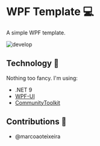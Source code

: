 # WPF Template :computer:

A simple WPF template.

![develop](https://github.com/marcoaoteixeira/WPF/actions/workflows/develop.yml/badge.svg)

## Technology :crystal_ball:

Nothing too fancy. I'm using:

- .NET 9
- [WPF-UI](https://github.com/lepoco/wpfui)
- [CommunityToolkit](https://github.com/CommunityToolkit/dotnet)

## Contributions :raising_hand:

* @marcoaoteixeira